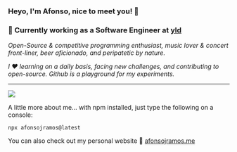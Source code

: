 ### Heyo, I'm Afonso, nice to meet you! 👋

### 📍 Currently working as a Software Engineer at [yld](https://yld.io/)

_Open-Source & competitive programming enthusiast, music lover & concert front-liner, beer aficionado, and peripatetic by nature._

_I ❤️ learning on a daily basis, facing new challenges, and contributing to open-source. Github is a playground for my experiments._

---

[![](https://github-readme-stats.vercel.app/api?username=afonsojramos&include_all_commits=true&count_private=true&show_icons=true&theme=city_lights)](https://github-readme-stats.vercel.app/api?username=afonsojramos&include_all_commits=true&count_private=true&show_icons=true&theme=city_lights)

A little more about me... with npm installed, just type the following on a console:

```
npx afonsojramos@latest
```

You can also check out my personal website 🧐 [afonsojramos.me](https://afonsojramos.me)

